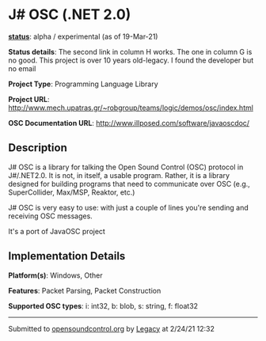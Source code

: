 # J# OSC (.NET 2.0)

**[status](../implementation-status.html)**: alpha / experimental (as of 19-Mar-21)

**Status details**: 
The second link in column H works. The one in column G is no good. This project is over 10 years old-legacy. I found the developer but no email

**Project Type**: Programming Language Library

**Project URL**: <http://www.mech.upatras.gr/~robgroup/teams/logic/demos/osc/index.html>

**OSC Documentation URL**: <http://www.illposed.com/software/javaoscdoc/>

## Description

J# OSC is a library for talking the Open Sound Control (OSC) protocol in J#/.NET2.0. It is not, in itself, a usable program. Rather, it is a library designed for building programs that need to communicate over OSC (e.g., SuperCollider, Max/MSP, Reaktor, etc.) <p> J# OSC is very easy to use: with just a couple of lines you're sending and receiving OSC messages. <p> It's a port of JavaOSC project

## Implementation Details

**Platform(s)**: Windows, Other

**Features**: Packet Parsing, Packet Construction

**Supported OSC types**: i: int32, b: blob, s: string, f: float32

---
Submitted to [opensoundcontrol.org](https://opensoundcontrol.org) by [Legacy](https://web.archive.org) at 2/24/21 12:32
